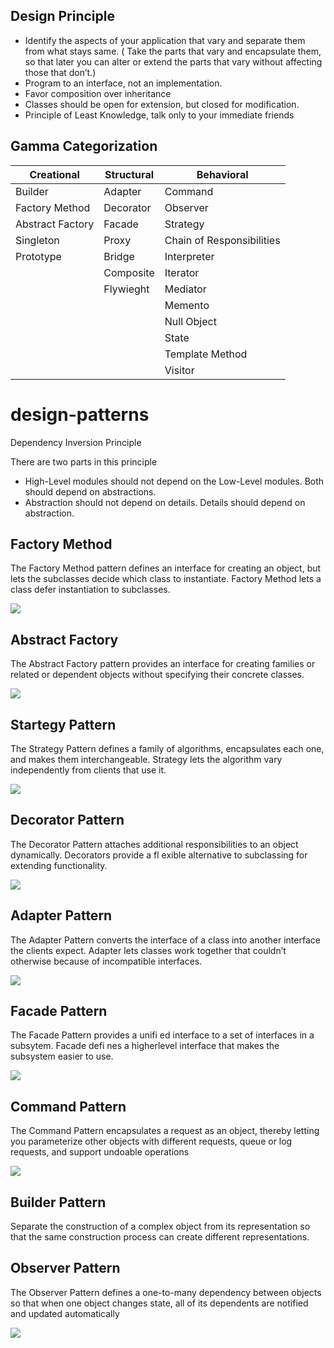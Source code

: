 ## Design Principle
   - Identify the aspects of your application that vary and separate them from what stays same. ( Take the parts that vary and encapsulate them, so that later you can alter or extend the parts that vary without affecting those that don’t.)
   - Program to an interface, not an implementation.
   - Favor composition over inheritance
   - Classes should be open for extension, but closed for modification.
   - Principle of Least Knowledge, talk only to your immediate friends
   
## Gamma Categorization

   | Creational        | Structural    |   Behavioral              |
   | -------------     | ------------- | ------------------------  | 
   | Builder           | Adapter       | Command                   |
   | Factory Method    | Decorator     | Observer                  |
   | Abstract Factory  | Facade        | Strategy                  |
   | Singleton         | Proxy         | Chain of Responsibilities |
   | Prototype         | Bridge        | Interpreter               |
   |                   | Composite     | Iterator                  |
   |                   | Flywieght     | Mediator                  |
   |                   |               | Memento                   |
   |                   |               | Null Object               |
   |                   |               | State                     |
   |                   |               | Template Method           |
   |                   |               | Visitor                   |


# design-patterns

Dependency Inversion Principle

There are two parts in this principle
- High-Level modules should not depend on the Low-Level modules. Both should depend on abstractions.
- Abstraction should not depend on details. Details should depend on abstraction.

## Factory Method
The Factory Method pattern defines an interface for creating an object, but lets the subclasses decide which class to instantiate. Factory Method lets a class defer instantiation to subclasses.


![](diagrams/FactoryMethod.JPG)

## Abstract Factory
The Abstract Factory pattern provides an interface for creating families or related or dependent objects without specifying their concrete classes.

![](diagrams/AbstractFactory.JPG)

## Startegy Pattern
The Strategy Pattern defines a family of algorithms, encapsulates each one, and makes them interchangeable. Strategy lets the algorithm vary independently from clients that use it.

![](diagrams/StrategyPattern.JPG)

## Decorator Pattern
The Decorator Pattern attaches additional responsibilities to an object dynamically. Decorators provide a fl exible alternative to
subclassing for extending functionality.

![](diagrams/DecoratorPattern.JPG)

## Adapter Pattern
The Adapter Pattern converts the interface of a class into another interface the clients expect. Adapter lets classes work together that couldn’t otherwise because of incompatible interfaces.

![](diagrams/AdapterPattern.JPG)

## Facade Pattern
The Facade Pattern provides a unifi ed interface to a set of interfaces in a subsytem. Facade defi nes a higherlevel interface that makes the subsystem easier to use.

![](diagrams/FacadePattern.JPG)

## Command Pattern
The Command Pattern encapsulates a request as an object, thereby letting you parameterize other objects with different requests, queue or log requests, and support undoable operations

![](diagrams/CommandPattern.JPG)

## Builder Pattern
Separate the construction of a complex object from its representation so that the same construction process can create different representations.

## Observer Pattern
The Observer Pattern defines a one-to-many dependency between objects so that when one object changes state, all of its dependents are
notified and updated automatically

![](diagrams/ObserverPattern.JPG)
